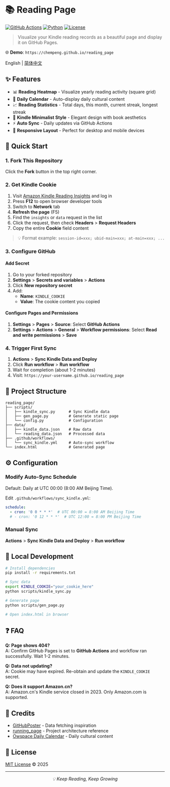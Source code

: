 # 📚 Reading Page

[![GitHub Actions](https://img.shields.io/badge/GitHub%20Actions-Automated-success?logo=github)](https://github.com/features/actions)
[![Python](https://img.shields.io/badge/Python-3.8+-blue.svg?logo=python)](https://www.python.org/)
[![License](https://img.shields.io/badge/License-MIT-green.svg)](LICENSE)

> Visualize your Kindle reading records as a beautiful page and display it on GitHub Pages.

🌐 **Demo**: `https://chempeng.github.io/reading_page`

English | [简体中文](README.md)

## ✨ Features

- 📊 **Reading Heatmap** - Visualize yearly reading activity (square grid)
- 📅 **Daily Calendar** - Auto-display daily cultural content
- 📈 **Reading Statistics** - Total days, this month, current streak, longest streak
- 🎨 **Kindle Minimalist Style** - Elegant design with book aesthetics
- ⚡ **Auto Sync** - Daily updates via GitHub Actions
- 📱 **Responsive Layout** - Perfect for desktop and mobile devices

## 🚀 Quick Start

### 1. Fork This Repository

Click the **Fork** button in the top right corner.

### 2. Get Kindle Cookie

1. Visit [Amazon Kindle Reading Insights](https://www.amazon.com/kindle/reading/insights) and log in
2. Press **F12** to open browser developer tools
3. Switch to **Network** tab
4. **Refresh the page** (F5)
5. Find the `insights` or `data` request in the list
6. Click the request, then check **Headers** > **Request Headers**
7. Copy the entire **Cookie** field content

> 💡 Format example: `session-id=xxx; ubid-main=xxx; at-main=xxx; ...`

### 3. Configure GitHub

#### Add Secret

1. Go to your forked repository
2. **Settings** > **Secrets and variables** > **Actions**
3. Click **New repository secret**
4. Add:
   - **Name**: `KINDLE_COOKIE`
   - **Value**: The cookie content you copied

#### Configure Pages and Permissions

1. **Settings** > **Pages** > **Source**: Select **GitHub Actions**
2. **Settings** > **Actions** > **General** > **Workflow permissions**: Select **Read and write permissions** > **Save**

### 4. Trigger First Sync

1. **Actions** > **Sync Kindle Data and Deploy**
2. Click **Run workflow** > **Run workflow**
3. Wait for completion (about 1-2 minutes)
4. Visit: `https://your-username.github.io/reading_page`

## 📁 Project Structure

```
reading_page/
├── scripts/
│   ├── kindle_sync.py      # Sync Kindle data
│   ├── gen_page.py         # Generate static page
│   └── config.py           # Configuration
├── data/
│   ├── kindle_data.json    # Raw data
│   └── reading_data.json   # Processed data
├── .github/workflows/
│   └── sync_kindle.yml     # Auto-sync workflow
└── index.html              # Generated page
```

## ⚙️ Configuration

### Modify Auto-Sync Schedule

Default: Daily at UTC 00:00 (8:00 AM Beijing Time).

Edit `.github/workflows/sync_kindle.yml`:

```yaml
schedule:
  - cron: '0 0 * * *'  # UTC 00:00 = 8:00 AM Beijing Time
  # - cron: '0 12 * * *'  # UTC 12:00 = 8:00 PM Beijing Time
```

### Manual Sync

**Actions** > **Sync Kindle Data and Deploy** > **Run workflow**

## 🔧 Local Development

```bash
# Install dependencies
pip install -r requirements.txt

# Sync data
export KINDLE_COOKIE="your_cookie_here"
python scripts/kindle_sync.py

# Generate page
python scripts/gen_page.py

# Open index.html in browser
```

## ❓ FAQ

**Q: Page shows 404?**  
A: Confirm GitHub Pages is set to **GitHub Actions** and workflow ran successfully. Wait 1-2 minutes.

**Q: Data not updating?**  
A: Cookie may have expired. Re-obtain and update the `KINDLE_COOKIE` secret.

**Q: Does it support Amazon.cn?**  
A: Amazon.cn's Kindle service closed in 2023. Only Amazon.com is supported.

## 🤝 Credits

- [GitHubPoster](https://github.com/yihong0618/GitHubPoster) - Data fetching inspiration
- [running_page](https://github.com/yihong0618/running_page) - Project architecture reference
- [Owspace Daily Calendar](https://owspace.com) - Daily cultural content

## 📄 License

[MIT License](LICENSE) © 2025

---

<p align="center">
  <i>💡 Keep Reading, Keep Growing</i>
</p>

